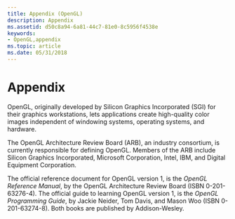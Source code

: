 ```yaml
---
title: Appendix (OpenGL)
description: Appendix
ms.assetid: d50c8a94-6a81-44c7-81e0-8c5956f4538e
keywords:
- OpenGL,appendix
ms.topic: article
ms.date: 05/31/2018
---
```


# Appendix

OpenGL, originally developed by Silicon Graphics Incorporated (SGI) for their graphics workstations, lets applications create high-quality color images independent of windowing systems, operating systems, and hardware.

The OpenGL Architecture Review Board (ARB), an industry consortium, is currently responsible for defining OpenGL. Members of the ARB include Silicon Graphics Incorporated, Microsoft Corporation, Intel, IBM, and Digital Equipment Corporation.

The official reference document for OpenGL version 1, is the *OpenGL Reference Manual*, by the OpenGL Architecture Review Board (ISBN 0-201-63276-4). The official guide to learning OpenGL version 1, is the *OpenGL Programming Guide*, by Jackie Neider, Tom Davis, and Mason Woo (ISBN 0-201-63274-8). Both books are published by Addison-Wesley.

 

 




